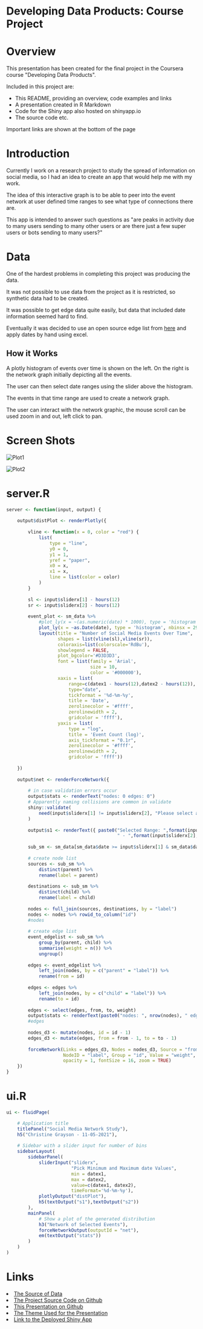 Developing Data Products: Course Project
========================================================
 

Overview
========================================================

This presentation has been created for the final project in the Coursera course "Developing Data Products". 

Included in this project are:

- This README, providing an overview, code examples and links
- A presentation created in R Markdown 
- Code for the Shiny app also hosted on shinyapp.io
- The source code etc.

Important links are shown at the bottom of the page

Introduction
========================================================

Currently I work on a research project to study the spread of information on social media, so I had an idea to create an app that would help me with my work.

The idea of this interactive graph is to be able to peer into the event network at user defined time ranges to see what type of connections there are.

This app is intended to answer such questions as "are peaks in activity due to many users sending to many other users or are there just a few super users or bots sending to many users?"

Data
========================================================

One of the hardest problems in completing this project was producing the data. 

It was not possible to use data from the project as it is restricted, so synthetic data had to be created. 

It was possible to get edge data quite easily, but data that included date information seemed hard to find. 

Eventually it was decided to use an open source edge list from [here](http://datasets.syr.edu/datasets/Flickr.html) and apply dates by hand using excel.

## How it Works

A plotly histogram of events over time is shown on the left. On the right is the network graph initially depicting all the events.

The user can then select date ranges using the slider above the histogram. 

The events in that time range are used to create a network graph.

The user can interact with the network graphic, the mouse scroll can be used zoom in and out, left click to pan.

Screen Shots
========================================================

![Plot1](./img/ShinyAppStartup.PNG)

![Plot2](./img/ShinyAppUserRange.PNG)

server.R
========================================================


```r
server <- function(input, output) {
    
    output$distPlot <- renderPlotly({
        
        vline <- function(x = 0, color = "red") {
            list(
                type = "line", 
                y0 = 0, 
                y1 = 1, 
                yref = "paper",
                x0 = x, 
                x1 = x, 
                line = list(color = color)
            )
        }
        
        sl <- input$sliderx[1] - hours(12)
        sr <- input$sliderx[2] - hours(12)
        
        event_plot <- sm_data %>%
            #plot_ly(x = ~(as.numeric(date) * 1000), type = 'histogram', nbinsx = input$bins)  %>%
            plot_ly(x = ~as.Date(date), type = 'histogram', nbinsx = 29)  %>%
            layout(title = "Number of Social Media Events Over Time",
                   shapes = list(vline(sl),vline(sr)),
                   coloraxis=list(colorscale='RdBu'), 
                   showlegend = FALSE, 
                   plot_bgcolor='#D3D3D3',
                   font = list(family = 'Arial',
                               size = 10,
                               color = '#000000'),
                   xaxis = list( 
                       range=c(datex1 - hours(12),datex2 - hours(12)),
                       type="date",
                       tickformat = '%d-%m-%y',
                       title = 'Date',
                       zerolinecolor = '#ffff', 
                       zerolinewidth = 2,
                       gridcolor = 'ffff'), 
                   yaxis = list( 
                       type = "log",
                       title = 'Event Count (log)',
                       axis_tickformat = "0.1r",
                       zerolinecolor = '#ffff', 
                       zerolinewidth = 2, 
                       gridcolor = 'ffff'))
        
    })
    
    output$net <- renderForceNetwork({
        
        # in case validation errors occur
        output$stats <- renderText("nodes: 0 edges: 0")
        # Apparently naming collisions are common in validate
        shiny::validate(
            need(input$sliderx[1] != input$sliderx[2], "Please select a valid date range")
        )
        
        output$s1 <- renderText({ paste0("Selected Range: ",format(input$sliderx[1],"%Y-%m-%d %H:%M:%S"),
                                         " - ",format(input$sliderx[2],"%Y-%m-%d %H:%M:%S")) })
        
        sub_sm <- sm_data[sm_data$date >= input$sliderx[1] & sm_data$date < input$sliderx[2],]
        
        # create node list
        sources <- sub_sm %>%
            distinct(parent) %>%
            rename(label = parent)
        
        destinations <- sub_sm %>%
            distinct(child) %>%
            rename(label = child)
        
        nodes <- full_join(sources, destinations, by = "label")
        nodes <- nodes %>% rowid_to_column("id")
        #nodes
        
        # create edge list
        event_edgelist <- sub_sm %>%  
            group_by(parent, child) %>%
            summarise(weight = n()) %>% 
            ungroup()
        
        edges <- event_edgelist %>% 
            left_join(nodes, by = c("parent" = "label")) %>% 
            rename(from = id)
        
        edges <- edges %>% 
            left_join(nodes, by = c("child" = "label")) %>% 
            rename(to = id)
        
        edges <- select(edges, from, to, weight)
        output$stats <- renderText(paste0("nodes: ", nrow(nodes), " edges: ", nrow(edges)))
        #edges
        
        nodes_d3 <- mutate(nodes, id = id - 1)
        edges_d3 <- mutate(edges, from = from - 1, to = to - 1)
        
        forceNetwork(Links = edges_d3, Nodes = nodes_d3, Source = "from", Target = "to", 
                     NodeID = "label", Group = "id", Value = "weight", 
                     opacity = 1, fontSize = 16, zoom = TRUE)
    })
}
```

ui.R
========================================================
```r
ui <- fluidPage(

    # Application title
    titlePanel("Social Media Network Study"),
    h5("Christine Grayson - 11-05-2021"),
    
    # Sidebar with a slider input for number of bins
    sidebarLayout(
        sidebarPanel(
            sliderInput("sliderx",
                        "Pick Minimum and Maximum date Values",
                        min = datex1,
                        max = datex2,
                        value=c(datex1, datex2),
                        timeFormat='%d-%m-%y'),
            plotlyOutput("distPlot"),
            h5(textOutput("s1"),textOutput("s2"))
        ),
        mainPanel(
            # Show a plot of the generated distribution
            h3("Network of Selected Events"),
            forceNetworkOutput(outputId = "net"),
            em(textOutput("stats"))
        )
    )
)
```

Links
========================================================
<li><a href="http://datasets.syr.edu/datasets/Flickr.html" target="_blank">The Source of Data</a></li>
<li><a href="https://github.com/graysonch/DevelopingDataProducts/tree/master/Week4FinalProject" target="_blank">The Project Source Code on Github</a></li>
<li><a href="https://graysonch.github.io/DevelopingDataProducts/Week4FinalProject/Week4FinalProjectPresentation.html#(1)" target="_blank">This Presentation on Github</a></li>
<li><a href="https://bootswatch.com/darkly/" target="_blank">The Theme Used for the Presentation</a></li>
<li><a href="https://graysonch.shinyapps.io/week4finalproject/" target="_blank">Link to the Deployed Shiny App</a></li>